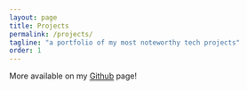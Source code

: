 ```yaml
---
layout: page
title: Projects
permalink: /projects/
tagline: "a portfolio of my most noteworthy tech projects"
order: 1
---
```


<div class="projects" id="projects">

</div>

<div class="projects-bottom">
	<p> More available on my <a style="border-bottom: 1px dotted black;" href="http://www.github.com/ednunezg">Github</a> page! </p>
</div>


<script type="text/javascript" src="/projects.js"></script>

<script>

	//1. Open the projects JSON file
	
	var projects = window.projects_json;
	generateContent(projects);

	//2. Generate "project" divs inside "projects"


	function generateContent(projects){

		var projectsDiv = document.getElementById('projects');
		
		for (var i = 0; i < projects.length; i++) {
			

			//Check if hidden. NOTE: A non existent (null) hidden property is interpreted as false

			if(projects[i].hidden == "true") continue;


			//Create new project div

			var newDiv = document.createElement('div');
			newDiv.className = "project";
			projectsDiv.appendChild(newDiv);
			

			//Create HTML structure for the project div
			var imageDiv = newDiv.appendChild(document.createElement("div"));
			imageDiv.className = "project-image";

			var bodyDiv = newDiv.appendChild(document.createElement("div"));
			bodyDiv.className = "project-body";

			var clearDiv = newDiv.appendChild(document.createElement("div"));
			clearDiv.className = "clear:both";

			
			var titleDiv = bodyDiv.appendChild(document.createElement("div"));
			titleDiv.className = "project-title";

			var infoDiv = bodyDiv.appendChild(document.createElement("div"));
			infoDiv.className = "project-info";

			var linksDiv = bodyDiv.appendChild(document.createElement("div"));
			linksDiv.className = "project-links";

			var tagsDiv = bodyDiv.appendChild(document.createElement("ul"));
			tagsDiv.className = "project-tags";


			//image content
			imageDiv.innerHTML = '<img src="{{ site.url }}'+projects[i].image+'" >';
			
			//title content
			titleDiv.innerHTML = '<h2>'+projects[i].title+"</h2>" + '<div class="date">' + projects[i].date + '</div> <br>'
			
			//info content
			infoDiv.innerHTML = '<p>' + projects[i].info + '</p>';

			//links content
			if(projects[i].links.main != null){
				linksDiv.innerHTML += '<a href='+projects[i].links.main+'><i class="fa fa-external-link"></i> Link</a><br>';
			}
			
			if(projects[i].links.demo != null){
				linksDiv.innerHTML += '<a href='+projects[i].links.demo+'><i class="fa fa-external-link"></i> Demo</a><br>';
			}

			if(projects[i].links.moreinfo != null){
				linksDiv.innerHTML += '<a href='+projects[i].links.moreinfo+'><i class="fa fa-info-circle"></i> More info</a><br>';
			}
			if(projects[i].links.source != null){
				linksDiv.innerHTML += '<a href='+projects[i].links.source+'><i class="fa fa-github"></i> Source Code</a><br>';
			}

			//tags content
			for (var j = 0; j < projects[i].tags.length; j++) {
				var tag = projects[i].tags[j];
				tagsDiv.innerHTML+='<li class="project-tag">'+tag+'</li>'
			}


			projectsDiv.appendChild(document.createElement('br'));
		
		}

	}
	
</script>
